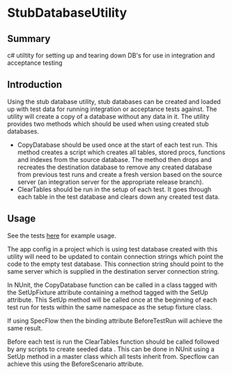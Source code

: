 # StubDatabaseUtility

## Summary

c# utiltity for setting up and tearing down DB's for use in integration and acceptance testing

## Introduction

Using the stub database utility, stub databases can be created and loaded up with test data for 
running integration or acceptance tests against. The utility will create a copy of a database without 
any data in it. The utility provides two methods which should be used when using created stub 
databases. 

* CopyDatabase should be used once at the start of each test run. This method creates a script which creates all tables, stored procs, functions and indexes from the source database. The method then drops and recreates the destination database to remove any created database from previous test runs and create a fresh version based on the source server (an integration server for the appropriate release branch).
* ClearTables should be run in the setup of each test. It goes through each table in the test database and clears down any created test data.

## Usage

See the tests [here](NHSChoices.StubDatabaseUtility.Tests.Integration/StubDatabaseTests.cs) for example usage.

The app config in a project which is using test database created with this utility will need to be updated 
to contain connection strings which point the code to the empty test database. This connection string should 
point to the same server which is supplied in the destination server connection string.

In NUnit, the CopyDatabase function can be called in a class tagged with the SetUpFixture 
attribute containing a method tagged with the SetUp attribute. This SetUp method will be called once 
at the beginning of each test run for tests within the same namespace as the setup fixture class.

If using SpecFlow then the binding attribute BeforeTestRun will achieve the same result.

Before each test is run the ClearTables function should be called followed by any scripts to 
create seeded data . This can be done in NUnit using a SetUp method in a master class which all tests 
inherit from. Specflow can achieve this using the BeforeScenario attribute.
